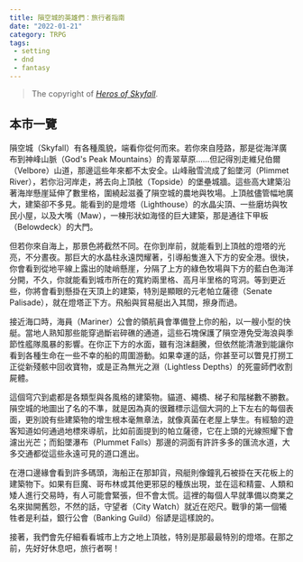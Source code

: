 ```yaml
---
title: 隕空城的英雄們：旅行者指南 
date: "2022-01-21"
category: TRPG
tags:
 - setting
 - dnd
 - fantasy
---
```


> The copyright of [*Heros of Skyfall*](/trpg/skyfall/heros_of_skyfall/copyright/).

## 本市一覽

隕空城（Skyfall）有各種風貌，端看你從何而來。若你來自陸路，那是從海洋廣布到神峰山脈（God's Peak Mountains）的青翠草原……但記得別走維兒伯爾（Velbore）山道，那邊這些年來都不太安全。山峰融雪流成了鉛墜河（Plimmet River），若你沿河岸走，將去向上頂舷（Topside）的堡壘城牆。這些高大建築沿著海岸懸崖延伸了數里格，圍繞起滋養了隕空城的農地與牧場。上頂舷儘管幅地廣大，建築卻不多見。能看到的是燈塔（Lighthouse）的水晶尖頂、一些磨坊與牧民小屋，以及大嘴（Maw），一棟形狀如海怪的巨大建築，那是通往下甲板（Belowdeck）的大門。

但若你來自海上，那景色將截然不同。在你到岸前，就能看到上頂舷的燈塔的光亮，不分晝夜。那巨大的水晶柱永遠閃耀著，引導船隻進入下方的安全港。很快，你會看到從地平線上露出的陡峭懸崖，分隔了上方的綠色牧場與下方的藍白色海洋分開，不久，你就能看到城市所在的寬約兩里格、高月半里格的穹洞。等到更近些，你將會看到懸掛在天頂上的建築，特別是顯眼的元老帕立薩德（Senate Palisade），就在燈塔正下方。飛船與貿易艇出入其間，擦身而過。

接近海口時，海員（Mariner）公會的領航員會準備登上你的船，以一艘小型的快艇。當地人熟知那些能穿過斷岩碎礁的通道，這些石塊保護了隕空港免受海浪與季節性艦隊風暴的影響。在你正下方的水面，雖有泡沫翻騰，但依然能清澈到能讓你看到各種生命在一些不幸的船的周圍游動。如果幸運的話，你甚至可以瞥見打撈工正從新殘骸中回收寶物，或是正為無光之淵（Lightless Depths）的死靈師們收割屍體。

這個穹穴到處都是各類型與各風格的建築物。貓道、繩橋、梯子和階梯數不勝數。隕空城的地圖出了名的不準，就是因為真的很難標示這個大洞的上下左右的每個表面，更別說有些建築物的增生根本毫無章法，就像真菌在老屋上孳生。有經驗的遊客知道如何通過地標來導航，比如前面提到的帕立薩德，它在上頭的光線照耀下會濾出光芒；而鉛墜瀑布（Plummet Falls）那邊的洞面有許許多多的匯流水道，大多交通都從這些永遠可見的道口進出。

在港口邊緣會看到許多碼頭，海船正在那卸貨，飛艇則像鐘乳石被掛在天花板上的建築物下。如果有巨魔、哥布林或其他更邪惡的種族出現，並在這和精靈、人類和矮人進行交易時，有人可能會緊張，但不會太慌。這裡的每個人早就準備以商業之名來拋開舊怨，不然的話，守望者（City Watch）就近在咫尺。戰爭的第一個犧牲者是利益，銀行公會（Banking Guild）俗諺是這樣說的。

接著，我們會先仔細看看城市上方之地上頂舷，特別是那最最特別的燈塔。在那之前，先好好休息吧，旅行者啊！